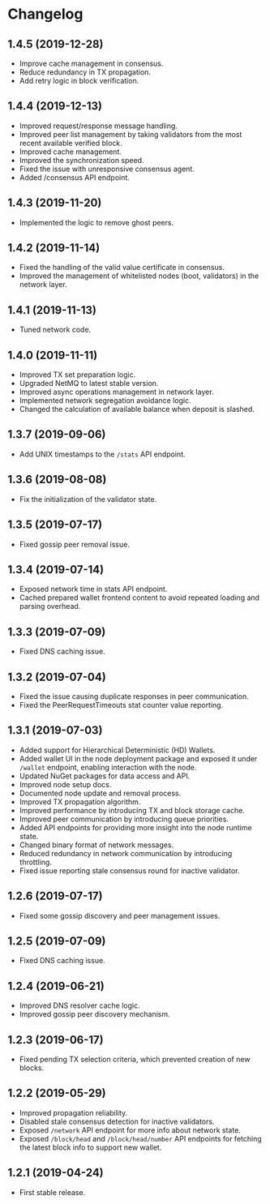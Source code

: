 # Changelog


## 1.4.5 (2019-12-28)

- Improve cache management in consensus.
- Reduce redundancy in TX propagation.
- Add retry logic in block verification.


## 1.4.4 (2019-12-13)

- Improved request/response message handling.
- Improved peer list management by taking validators from the most recent available verified block.
- Improved cache management.
- Improved the synchronization speed.
- Fixed the issue with unresponsive consensus agent.
- Added /consensus API endpoint.


## 1.4.3 (2019-11-20)

- Implemented the logic to remove ghost peers.


## 1.4.2 (2019-11-14)

- Fixed the handling of the valid value certificate in consensus.
- Improved the management of whitelisted nodes (boot, validators) in the network layer.


## 1.4.1 (2019-11-13)

- Tuned network code.


## 1.4.0 (2019-11-11)

- Improved TX set preparation logic.
- Upgraded NetMQ to latest stable version.
- Improved async operations management in network layer.
- Implemented network segregation avoidance logic.
- Changed the calculation of available balance when deposit is slashed.


## 1.3.7 (2019-09-06)

- Add UNIX timestamps to the `/stats` API endpoint.


## 1.3.6 (2019-08-08)

- Fix the initialization of the validator state.


## 1.3.5 (2019-07-17)

- Fixed gossip peer removal issue.


## 1.3.4 (2019-07-14)

- Exposed network time in stats API endpoint.
- Cached prepared wallet frontend content to avoid repeated loading and parsing overhead.


## 1.3.3 (2019-07-09)

- Fixed DNS caching issue.


## 1.3.2 (2019-07-04)

- Fixed the issue causing duplicate responses in peer communication.
- Fixed the PeerRequestTimeouts stat counter value reporting.


## 1.3.1 (2019-07-03)

- Added support for Hierarchical Deterministic (HD) Wallets.
- Added wallet UI in the node deployment package and exposed it under `/wallet` endpoint, enabling interaction with the node.
- Updated NuGet packages for data access and API.
- Improved node setup docs.
- Documented node update and removal process.
- Improved TX propagation algorithm.
- Improved performance by introducing TX and block storage cache.
- Improved peer communication by introducing queue priorities.
- Added API endpoints for providing more insight into the node runtime state.
- Changed binary format of network messages.
- Reduced redundancy in network communication by introducing throttling.
- Fixed issue reporting stale consensus round for inactive validator.


## 1.2.6 (2019-07-17)

- Fixed some gossip discovery and peer management issues.


## 1.2.5 (2019-07-09)

- Fixed DNS caching issue.


## 1.2.4 (2019-06-21)

- Improved DNS resolver cache logic.
- Improved gossip peer discovery mechanism.


## 1.2.3 (2019-06-17)

- Fixed pending TX selection criteria, which prevented creation of new blocks.


## 1.2.2 (2019-05-29)

- Improved propagation reliability.
- Disabled stale consensus detection for inactive validators.
- Exposed `/network` API endpoint for more info about network state.
- Exposed `/block/head` and `/block/head/number` API endpoints for fetching the latest block info to support new wallet.


## 1.2.1 (2019-04-24)

- First stable release.
